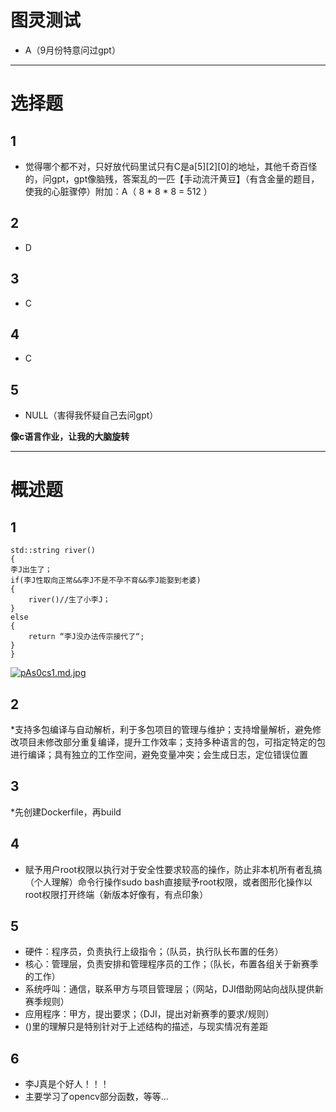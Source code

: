 # 图灵测试
* A（9月份特意问过gpt）
* ***
# 选择题
  ## 1 
* 觉得哪个都不对，只好放代码里试只有C是a[5][2][0]的地址，其他千奇百怪的，问gpt，gpt像脑残，答案乱的一匹【手动流汗黄豆】（有含金量的题目，使我的心脏骤停）附加：A（ 8 * 8 * 8 = 512 ）
##  2
* D
## 3
* C
## 4 
* C
## 5
* NULL（害得我怀疑自己去问gpt）

**像c语言作业，让我的大脑旋转**
***
# 概述题
## 1
    std::string river()
    {
    李J出生了；
    if(李J性取向正常&&李J不是不孕不育&&李J能娶到老婆)
    {
        river()//生了小李J；
    }
    else
    {
        return “李J没办法传宗接代了“;
    }
    }
[![pAs0cs1.md.jpg](https://s21.ax1x.com/2024/11/05/pAs0cs1.md.jpg)](https://imgse.com/i/pAs0cs1)
## 2 
*支持多包编译与自动解析，利于多包项目的管理与维护；支持增量解析，避免修改项目未修改部分重复编译，提升工作效率；支持多种语言的包，可指定特定的包进行编译；具有独立的工作空间，避免变量冲突；会生成日志，定位错误位置
## 3
*先创建Dockerfile，再build
## 4
* 赋予用户root权限以执行对于安全性要求较高的操作，防止非本机所有者乱搞（个人理解）命令行操作sudo bash直接赋予root权限，或者图形化操作以root权限打开终端（新版本好像有，有点印象）
## 5
* 硬件：程序员，负责执行上级指令；（队员，执行队长布置的任务）
* 核心：管理层，负责安排和管理程序员的工作；（队长，布置各组关于新赛季的工作）
* 系统呼叫：通信，联系甲方与项目管理层；（网站，DJI借助网站向战队提供新赛季规则）
* 应用程序：甲方，提出要求；（DJI，提出对新赛季的要求/规则）
*  ()里的理解只是特别针对于上述结构的描述，与现实情况有差距 
## 6
* 李J真是个好人！！！
* 主要学习了opencv部分函数，等等...


